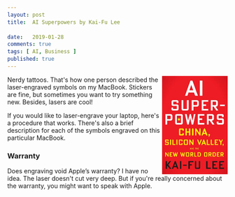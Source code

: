 ```yaml
---
layout: post
title:  AI Superpowers by Kai-Fu Lee

date:   2019-01-28
comments: true
tags: [ AI, Business ]
published: true
--- 
```


<img src="/images/ai_superpowers_kaifu_lee.jpg" width="150" align="right" alt="AI Superpowers by Kai-Fu Lee" title="AI Superpowers by Kai-Fu Lee" />

Nerdy tattoos. That's how one person described the laser-engraved symbols on my MacBook. Stickers are fine, but sometimes you want to try something new. Besides, lasers are cool!

If you would like to laser-engrave your laptop, here's a procedure that works. There's also a brief description for each of the symbols engraved on this particular MacBook.

<!--more-->

### Warranty

Does engraving void Apple’s warranty? I have no idea. The laser doesn't cut very deep. But if you're really concerned about the warranty, you might want to speak with Apple.

